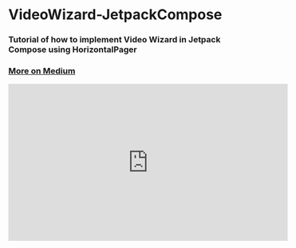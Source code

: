 # VideoWizard-JetpackCompose

### Tutorial of how to implement Video Wizard in Jetpack Compose using HorizontalPager
### [More on Medium](https://medium.com/@iRYO400/video-wizard-with-horizontalpager-exoplayer-jetpack-compose-9b48875e6dd0)

<iframe width="560" height="315" src="https://www.youtube.com/embed/7QKxR8OvF_E" title="YouTube video player" frameborder="0" allow="accelerometer; autoplay; clipboard-write; encrypted-media; gyroscope; picture-in-picture; web-share" allowfullscreen></iframe>
